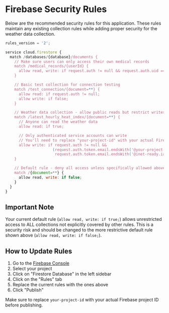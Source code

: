 # Firebase Security Rules

Below are the recommended security rules for this application. These rules maintain any existing collection rules while adding proper security for the weather data collection.

```javascript
rules_version = '2';

service cloud.firestore {
  match /databases/{database}/documents {
    // Make sure users can only access their own medical records
    match /medical_records/{userId} {
      allow read, write: if request.auth != null && request.auth.uid == userId;
    }

    // Basic test collection for connection testing
    match /test_connection/{document=**} {
      allow read: if request.auth != null;
      allow write: if false;
    }

    // Weather data collection - allow public reads but restrict writes
    match /latest_hourly_heat_index/{document=**} {
      // Anyone can read the weather data
      allow read: if true;

      // Only authenticated service accounts can write
      // You'll need to replace "your-project-id" with your actual Firebase project ID
      allow write: if request.auth != null &&
                     (request.auth.token.email.endsWith('@your-project-id.iam.gserviceaccount.com') ||
                      request.auth.token.email.endsWith('@inet-ready.iam.gserviceaccount.com'));
    }

    // Default rule - deny all access unless specifically allowed above
    match /{document=**} {
      allow read, write: if false;
    }
  }
}
```

## Important Note

Your current default rule (`allow read, write: if true;`) allows unrestricted access to ALL collections not explicitly covered by other rules. This is a security risk and should be changed to the more restrictive default rule shown above (`allow read, write: if false;`).

## How to Update Rules

1. Go to the [Firebase Console](https://console.firebase.google.com/)
2. Select your project
3. Click on "Firestore Database" in the left sidebar
4. Click on the "Rules" tab
5. Replace the current rules with the ones above
6. Click "Publish"

Make sure to replace `your-project-id` with your actual Firebase project ID before publishing.
